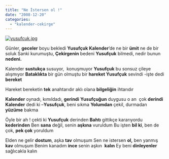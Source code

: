 ```yaml
---
title: "Ne İstersen ol !"
date: "2008-12-20"
categories: 
  - "kalender-cekirge"
---
```


[![yusufcuk.jpg](/uploads/2008/12/yusufcuk.jpg)](/uploads/2008/12/yusufcuk.jpg "yusufcuk.jpg")

Günler, **geceler** boyu bekledi **Yusufçuk Kalender**’de ne bir **ümit** ne de bir soluk Sanki kurumuştu, **Çekirgenin** bedeni **Yusufçuk** bilmedi, nedir bunun **nedeni.**

Kalender **sustukça** susuyor,  konuşmuyor **Yusufçuk** bu sonsuz çileye alışmıyor **Bataklıkta** bir gün olmuştu bir **hareket Yusufçuk** sevindi -işte dedi **bereket**

Hareket bereketin **tek** anahtarıdır aklı olana **bilgeliğin** ihtarıdır

**Kalender** oynadı, kımıldadı, **gerindi** **Yusufçuğun** duygusu o an  çok **derindi Kalender** dedi ki –**Yusufçuk**, beni sıkma **Yolumdan** çekil, durmadan **yüzüme** bakma

Öyle bir ah ! çekti ki **Yusufçuk** derinden **Bahtı** gittikçe kararıyordu **kederinden** Ben **sana** değil, senin **aşkına** vuruldum Bu işten **bil ki**, ben de çok, **pek çok** yoruldum

Elden ne gelir **dostum**, aşka **tav** olmuşum Sen ne istersen **ol,** ben yanmış  **kav** olmuşum Benim kanadım **ince** senin aşkın  **kalın** Ey beni **dinleyenler** sağlıcakla kalın
